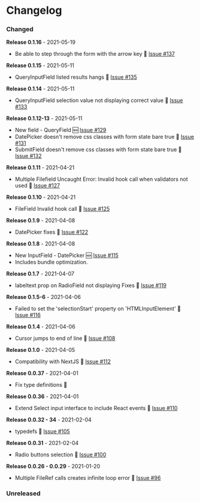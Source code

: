 # Changelog

### Changed
**Release 0.1.16** - 2021-05-19
- Be able to step through the form with the arrow key 🐛 [Issue  #137](https://github.com/joegasewicz/react-bare-forms/issues/#137)

**Release 0.1.15** - 2021-05-11
- QueryInputField listed results hangs 🐛 [Issue  #135](https://github.com/joegasewicz/react-bare-forms/issues/#135)

**Release 0.1.14** - 2021-05-11
- QueryInputField selection value not displaying correct value 🐛 [Issue  #133](https://github.com/joegasewicz/react-bare-forms/issues/#133)

**Release 0.1.12-13** - 2021-05-11
- New field - QueryField 🆕 [Issue #129](https://github.com/joegasewicz/react-bare-forms/issues/#129)
- DatePicker doesn't remove css classes with form state bare true 🐛 [Issue  #131](https://github.com/joegasewicz/react-bare-forms/issues/#131)
- SubmitField doesn't remove css classes with form state bare true 🐛 [Issue  #132](https://github.com/joegasewicz/react-bare-forms/issues/#132)

**Release 0.1.11** - 2021-04-21
- Multiple Filefield Uncaught Error: Invalid hook call when validators not used 🐛 [Issue  #127](https://github.com/joegasewicz/react-bare-forms/issues/#127)

**Release 0.1.10** - 2021-04-21
- FileField Invalid hook call 🐛 [Issue  #125](https://github.com/joegasewicz/react-bare-forms/issues/#125)

**Release 0.1.9** - 2021-04-08
- DatePicker fixes 🐛 [Issue  #122](https://github.com/joegasewicz/react-bare-forms/issues/#122)

**Release 0.1.8** - 2021-04-08
- New InputField - DatePicker 🆕 [Issue #115](https://github.com/joegasewicz/react-bare-forms/issues/#115)
- Includes bundle optimization. 

**Release 0.1.7** - 2021-04-07
- labeltext prop on RadioField not displaying Fixes  🐛 [Issue #119](https://github.com/joegasewicz/react-bare-forms/issues/119)

**Release 0.1.5-6** - 2021-04-06
- Failed to set the 'selectionStart' property on 'HTMLInputElement'  🐛 [Issue #116](https://github.com/joegasewicz/react-bare-forms/issues/116)

**Release 0.1.4** - 2021-04-06
- Cursor jumps to end of line  🐛 [Issue #108](https://github.com/joegasewicz/react-bare-forms/issues/108)

**Release 0.1.0** - 2021-04-05
- Compatibility with NextJS 🐛 [Issue #112](https://github.com/joegasewicz/react-bare-forms/issues/112)

**Release 0.0.37** - 2021-04-01
- Fix type definitions 🐛

**Release 0.0.36** - 2021-04-01
- Extend Select input interface to include React events 🐛 [Issue #110](https://github.com/joegasewicz/react-bare-forms/issues/110)

**Release 0.0.32 - 34** - 2021-02-04
- typedefs 🐛 [Issue #105](https://github.com/joegasewicz/react-bare-forms/issues/105)

**Release 0.0.31** - 2021-02-04
-  Radio buttons selection 🐛 [Issue #100](https://github.com/joegasewicz/react-bare-forms/issues/100)

**Release 0.0.26 - 0.0.29** - 2021-01-20
-  Multiple FileRef calls creates infinite loop error 🐛 [Issue #96](https://github.com/joegasewicz/react-bare-forms/issues/96)


### Unreleased
